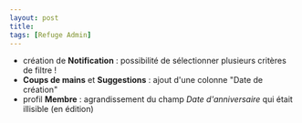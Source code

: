 ```yaml
---
layout: post
title:
tags: [Refuge Admin]
---
```


- création de **Notification** : possibilité de sélectionner plusieurs critères de filtre !
- **Coups de mains** et **Suggestions** : ajout d'une colonne "Date de création"
- profil **Membre** : agrandissement du champ *Date d'anniversaire* qui était illisible (en édition)
